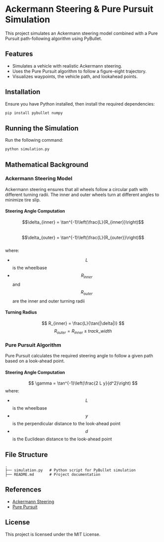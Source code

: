 # Ackermann Steering & Pure Pursuit Simulation

This project simulates an Ackermann steering model combined with a Pure Pursuit path-following algorithm using PyBullet.

## Features
- Simulates a vehicle with realistic Ackermann steering.
- Uses the Pure Pursuit algorithm to follow a figure-eight trajectory.
- Visualizes waypoints, the vehicle path, and lookahead points.

## Installation
Ensure you have Python installed, then install the required dependencies:

```sh
pip install pybullet numpy
```

## Running the Simulation
Run the following command:

```sh
python simulation.py
```

## Mathematical Background

### Ackermann Steering Model
Ackermann steering ensures that all wheels follow a circular path with different turning radii. The inner and outer wheels turn at different angles to minimize tire slip.

#### Steering Angle Computation
$$\delta_{inner} = \tan^{-1}\left(\frac{L}{R_{inner}}\right)$$ <br />
$$\delta_{outer} = \tan^{-1}\left(\frac{L}{R_{outer}}\right)$$ <br />
where:
- $$L$$ is the wheelbase
- $$R_{inner}$$ and $$R_{outer}$$ are the inner and outer turning radii

#### Turning Radius
$$ R_{inner} = \frac{L}{\tan(|\delta|)} $$
$$ R_{outer} = R_{inner} \pm track\_width $$

### Pure Pursuit Algorithm
Pure Pursuit calculates the required steering angle to follow a given path based on a look-ahead point.

#### Steering Angle Computation
$$ \gamma = \tan^{-1}\left(\frac{2 L y}{d^2}\right) $$
where:
- $$L$$ is the wheelbase
- $$y$$ is the perpendicular distance to the look-ahead point
- $$d$$ is the Euclidean distance to the look-ahead point

## File Structure
```
.
├── simulation.py   # Python script for PyBullet simulation
├── README.md       # Project documentation
```

## References
- [Ackermann Steering](https://en.wikipedia.org/wiki/Ackermann_steering_geometry)
- [Pure Pursuit](https://www.ri.cmu.edu/pub_files/2009/6/PurePursuit.pdf)

## License
This project is licensed under the MIT License.
